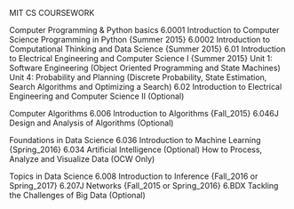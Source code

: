 MIT CS COURSEWORK

Computer Programming & Python basics
  6.0001 Introduction to Computer Science Programming in Python {Summer 2015}
  6.0002 Introduction to Computational Thinking and Data Science {Summer 2015}
  6.01 Introduction to Electrical Engineering and Computer Science I {Summer 2015}
      Unit 1: Software Engineering (Object Oriented Programming and State Machines)
      Unit 4: Probability and Planning (Discrete Probability, State Estimation, Search Algorithms and Optimizing a Search) 
 6.02 Introduction to Electrical Engineering and Computer Science II (Optional)

Computer Algorithms 
  6.006 Introduction to Algorithms {Fall_2015}
  6.046J Design and Analysis of Algorithms (Optional)

Foundations in Data Science
  6.036 Introduction to Machine Learning {Spring_2016}
  6.034 Artificial Intelligence (Optional)
  How to Process, Analyze and Visualize Data (OCW Only)
  
Topics in Data Science
  6.008 Introduction to Inference {Fall_2016 or Spring_2017}
  6.207J Networks {Fall_2015 or Spring_2016}
  6.BDX Tackling the Challenges of Big Data (Optional)
